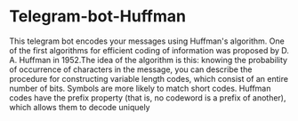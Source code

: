 # Telegram-bot-Huffman

This telegram bot encodes your messages using Huffman's algorithm.
One of the first algorithms for efficient coding of information was proposed by D. A. Huffman in 1952.The idea of the algorithm is this: knowing the probability of occurrence of characters in the message, 
you can describe the procedure for constructing variable length codes, which consist of an entire number of bits. 
Symbols are more likely to match short codes.
Huffman codes have the prefix property (that is, no codeword is a prefix of another), which allows them to decode uniquely


